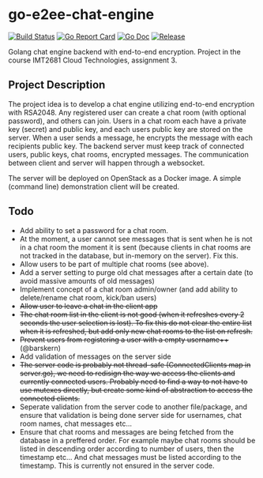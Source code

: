 # go-e2ee-chat-engine

[![Build Status](https://travis-ci.org/haakonleg/go-e2ee-chat-engine.svg?branch=master)](https://travis-ci.org/haakonleg/go-e2ee-chat-engine)
[![Go Report Card](https://goreportcard.com/badge/github.com/haakonleg/go-e2ee-chat-engine)](https://goreportcard.com/report/github.com/haakonleg/go-e2ee-chat-engine)
[![Go Doc](https://img.shields.io/badge/godoc-reference-blue.svg)](http://godoc.org/github.com/haakonleg/go-e2ee-chat-engine)
[![Release](https://img.shields.io/github/release/haakonleg/go-e2ee-chat-engine.svg)](https://github.com/haakonleg/go-e2ee-chat-engine/releases/latest)

Golang chat engine backend with end-to-end encryption.
Project in the course IMT2681 Cloud Technologies, assignment 3.

## Project Description

The project idea is to develop a chat engine utilizing end-to-end encryption with RSA2048. Any registered user can create a chat room (with optional password), and others can join. Users in a chat room each have a private key (secret) and public key, and each users public key are stored on the server. When a user sends a message, he encrypts the message with each recipients public key. The backend server must keep track of connected users, public keys, chat rooms, encrypted messages. The communication between client and server will happen through a websocket.

The server will be deployed on OpenStack as a Docker image. A simple (command line) demonstration client will be created.

## Todo

- Add ability to set a password for a chat room.
- At the moment, a user cannot see messages that is sent when he is not in a chat room the moment it is sent (because clients in chat rooms are not tracked in the database, but in-memory on the server). Fix this.
- Allow users to be part of multiple chat rooms (see above).
- Add a server setting to purge old chat messages after a certain date (to avoid massive amounts of old messages)
- Implement concept of a chat room admin/owner (and add ability to delete/rename chat room, kick/ban users)
- ~~Allow user to leave a chat in the client app~~
- ~~The chat room list in the client is not good (when it refreshes every 2 seconds the user selection is lost). To fix this do not clear the entire list when it is refreshed, but add only new chat rooms to the list on refresh.~~
- ~~Prevent users from registering a user with a empty username++~~ (@barskern)
- Add validation of messages on the server side
- ~~The server code is probably not thread-safe (ConnectedClients map in server.go), we need to redisign the way we access the clients and currently connected users. Probably need to find a way to not have to use mutexes directly, but create some kind of abstraction to access the connected clients.~~
- Seperate validation from the server code to another file/package, and ensure that validation is being done server side for usernames, chat room names, chat messages etc...
- Ensure that chat rooms and messages are being fetched from the database in a preffered order. For example maybe chat rooms should be listed in descending order according to number of users, then the timestamp etc... And chat messages must be listed according to the timestamp. This is currently not ensured in the server code.

